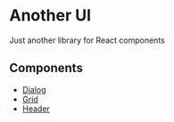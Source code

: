 # Another UI

Just another library for React components

## Components

- [Dialog](./packages/dialog)
- [Grid](./packages/grid)
- [Header](./packages/header)
